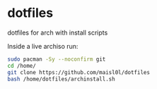 # dotfiles

dotfiles for arch with install scripts

Inside a live archiso run:
  
```sh
sudo pacman -Sy --noconfirm git
cd /home/
git clone https://github.com/maisl0l/dotfiles
bash /home/dotfiles/archinstall.sh
```
